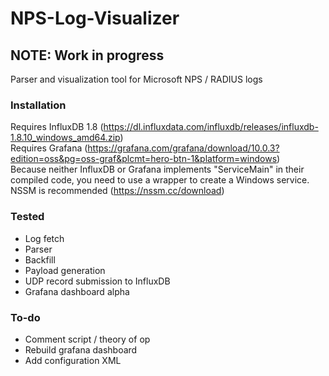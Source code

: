 # NPS-Log-Visualizer
## NOTE: Work in progress
Parser and visualization tool for Microsoft NPS / RADIUS logs  
### Installation
Requires InfluxDB 1.8 (https://dl.influxdata.com/influxdb/releases/influxdb-1.8.10_windows_amd64.zip)  
Requires Grafana (https://grafana.com/grafana/download/10.0.3?edition=oss&pg=oss-graf&plcmt=hero-btn-1&platform=windows)  
Because neither InfluxDB or Grafana implements "ServiceMain" in their compiled code, you need to use a wrapper to create a Windows service.  NSSM is recommended (https://nssm.cc/download)  
### Tested
- Log fetch
- Parser
- Backfill
- Payload generation
- UDP record submission to InfluxDB
- Grafana dashboard alpha
### To-do
- Comment script / theory of op
- Rebuild grafana dashboard
- Add configuration XML
